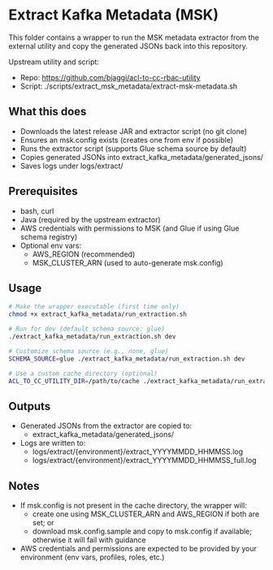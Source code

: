 # Extract Kafka Metadata (MSK)

This folder contains a wrapper to run the MSK metadata extractor from the external utility and copy the generated JSONs back into this repository.

Upstream utility and script:
- Repo: https://github.com/bjaggi/acl-to-cc-rbac-utility
- Script: ./scripts/extract_msk_metadata/extract-msk-metadata.sh

## What this does
- Downloads the latest release JAR and extractor script (no git clone)
- Ensures an msk.config exists (creates one from env if possible)
- Runs the extractor script (supports Glue schema source by default)
- Copies generated JSONs into extract_kafka_metadata/generated_jsons/
- Saves logs under logs/extract/

## Prerequisites
- bash, curl
- Java (required by the upstream extractor)
- AWS credentials with permissions to MSK (and Glue if using Glue schema registry)
- Optional env vars:
  - AWS_REGION (recommended)
  - MSK_CLUSTER_ARN (used to auto-generate msk.config)

## Usage
```bash
# Make the wrapper executable (first time only)
chmod +x extract_kafka_metadata/run_extraction.sh

# Run for dev (default schema source: glue)
./extract_kafka_metadata/run_extraction.sh dev

# Customize schema source (e.g., none, glue)
SCHEMA_SOURCE=glue ./extract_kafka_metadata/run_extraction.sh dev

# Use a custom cache directory (optional)
ACL_TO_CC_UTILITY_DIR=/path/to/cache ./extract_kafka_metadata/run_extraction.sh dev
```

## Outputs
- Generated JSONs from the extractor are copied to:
  - extract_kafka_metadata/generated_jsons/
- Logs are written to:
  - logs/extract/{environment}/extract_YYYYMMDD_HHMMSS.log
  - logs/extract/{environment}/extract_YYYYMMDD_HHMMSS_full.log

## Notes
- If msk.config is not present in the cache directory, the wrapper will:
  - create one using MSK_CLUSTER_ARN and AWS_REGION if both are set; or
  - download msk.config.sample and copy to msk.config if available; otherwise it will fail with guidance
- AWS credentials and permissions are expected to be provided by your environment (env vars, profiles, roles, etc.)
